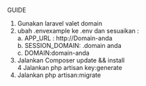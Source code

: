 GUIDE

1. Gunakan laravel valet domain
2. ubah .envexample ke .env dan sesuaikan :<br>
    a. APP_URL : http://Domain-anda<br>
    b. SESSION_DOMAIN: .domain anda<br>
    c. DOMAIN:domain-anda
3. Jalankan Composer update && install<br>
4  Jalankan php artisan key:generate
5. Jalankan php artisan:migrate
